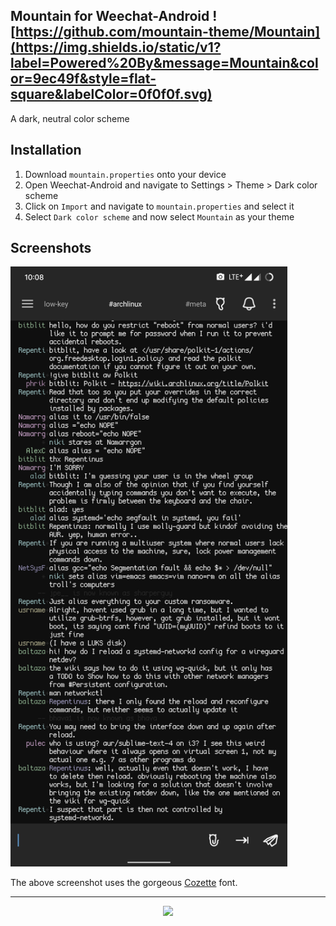 ## Mountain for Weechat-Android ![https://github.com/mountain-theme/Mountain](https://img.shields.io/static/v1?label=Powered%20By&message=Mountain&color=9ec49f&style=flat-square&labelColor=0f0f0f.svg)

<p>A dark, neutral color scheme</p>

## Installation
1. Download `mountain.properties` onto your device
2. Open Weechat-Android and navigate to Settings > Theme > Dark color scheme
3. Click on `Import` and navigate to `mountain.properties` and select it
4. Select `Dark color scheme` and now select `Mountain` as your theme

## Screenshots
<a href="/img/weechat-android.png"><img src="/img/weechat-android.png" height="960px"></a>

The above screenshot uses the gorgeous [Cozette](https://github.com/slavfox/Cozette) font. 

---

<p align="center">
<a href="https://github.com/mountain-theme/Mountain"><img src="https://img.shields.io/static/v1?label=Powered%20By&message=Mountain&color=9ec49f&style=for-the-badge&labelColor=0f0f0f"></a>
</p>
